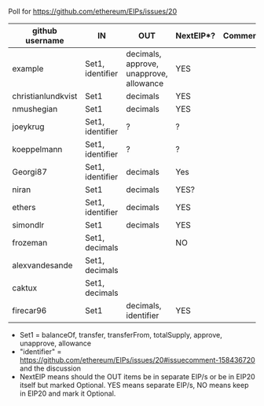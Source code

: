 Poll for https://github.com/ethereum/EIPs/issues/20

github username | IN       | OUT      | NextEIP*? | Comments
----------------|----------------|---------------|-----------------------------------|---------
example           |  Set1, identifier | decimals, approve, unapprove, allowance | YES |
christianlundkvist|  Set1             | decimals                                | YES |
nmushegian        |  Set1             | decimals                                | YES |
joeykrug          |  Set1, identifier | ?                                       | ?   |
koeppelmann       |  Set1, identifier | ?                                       | ?   |
Georgi87          |  Set1, identifier | decimals                                | Yes |
niran             |  Set1             | decimals                                | YES?|
ethers            |  Set1, identifier | decimals                                | YES |
simondlr          |  Set1             | decimals                                | YES |
frozeman          |  Set1, decimals   |                                         | NO  |
alexvandesande    |  Set1, decimals   |                                         |     |
caktux            |  Set1, decimals   |                                         |     |
firecar96         |  Set1             | decimals, identifier                    | YES |


* Set1 = balanceOf, transfer, transferFrom, totalSupply, approve, unapprove, allowance
* "identifier" = https://github.com/ethereum/EIPs/issues/20#issuecomment-158436720 and the discussion
* NextEIP means should the OUT items be in separate EIP/s or be in EIP20 itself but marked Optional.  YES means separate EIP/s, NO means keep in EIP20 and mark it Optional.
